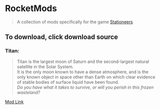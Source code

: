 # RocketMods
> A collection of mods specifically for the game [Stationeers](https://store.steampowered.com/app/544550/Stationeers/)

## To download, click download source

### Titan:
> Titan is the largest moon of Saturn and the second-largest natural satellite in the Solar System.<br/>
> It is the only moon known to have a dense atmosphere, and is the only known object in space other than Earth on which clear evidence of stable bodies of surface liquid have been found.<br/>
> <i>Do you have what it takes to survive, or will you perish in this frozen wasteland?</i>

[Mod Link](https://steamcommunity.com/sharedfiles/filedetails/?id=3233447478)<br>
